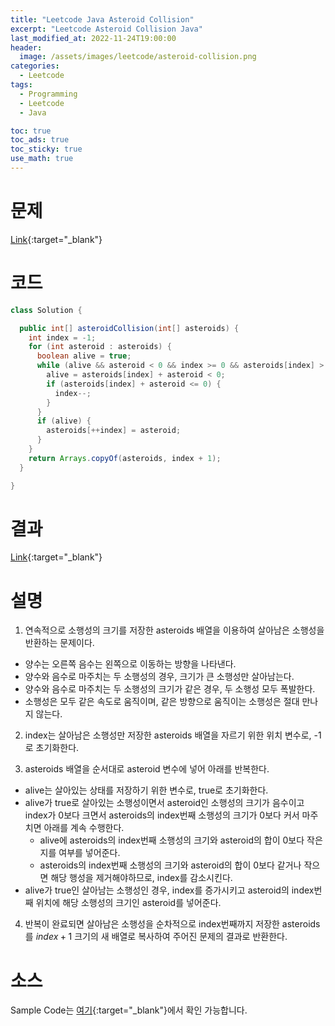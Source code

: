 ```yaml
---
title: "Leetcode Java Asteroid Collision"
excerpt: "Leetcode Asteroid Collision Java"
last_modified_at: 2022-11-24T19:00:00
header:
  image: /assets/images/leetcode/asteroid-collision.png
categories:
  - Leetcode
tags:
  - Programming
  - Leetcode
  - Java

toc: true
toc_ads: true
toc_sticky: true
use_math: true
---
```

# 문제
[Link](https://leetcode.com/problems/asteroid-collision){:target="_blank"}

# 코드
```java
class Solution {

  public int[] asteroidCollision(int[] asteroids) {
    int index = -1;
    for (int asteroid : asteroids) {
      boolean alive = true;
      while (alive && asteroid < 0 && index >= 0 && asteroids[index] > 0) {
        alive = asteroids[index] + asteroid < 0;
        if (asteroids[index] + asteroid <= 0) {
          index--;
        }
      }
      if (alive) {
        asteroids[++index] = asteroid;
      }
    }
    return Arrays.copyOf(asteroids, index + 1);
  }

}
```

# 결과
[Link](https://leetcode.com/submissions/detail/849056551/){:target="_blank"}

# 설명
1. 연속적으로 소행성의 크기를 저장한 asteroids 배열을 이용하여 살아남은 소행성을 반환하는 문제이다.
- 양수는 오른쪽 음수는 왼쪽으로 이동하는 방향을 나타낸다.
- 양수와 음수로 마주치는 두 소행성의 경우, 크기가 큰 소행성만 살아남는다.
- 양수와 음수로 마주치는 두 소행성의 크기가 같은 경우, 두 소행성 모두 폭발한다.
- 소행성은 모두 같은 속도로 움직이며, 같은 방향으로 움직이는 소행성은 절대 만나지 않는다.

2. index는 살아남은 소행성만 저장한 asteroids 배열을 자르기 위한 위치 변수로, -1로 초기화한다.

3. asteroids 배열을 순서대로 asteroid 변수에 넣어 아래를 반복한다.
- alive는 살아있는 상태를 저장하기 위한 변수로, true로 초기화한다.
- alive가 true로 살아있는 소행성이면서 asteroid인 소행성의 크기가 음수이고 index가 0보다 크면서 asteroids의 index번째 소행성의 크기가 0보다 커서 마주치면 아래를 계속 수행한다.
  - alive에 asteroids의 index번째 소행성의 크기와 asteroid의 합이 0보다 작은지를 여부를 넣어준다.
  - asteroids의 index번째 소행성의 크기와 asteroid의 합이 0보다 같거나 작으면 해당 행성을 제거해야하므로, index를 감소시킨다.
- alive가 true인 살아남는 소행성인 경우, index를 증가시키고 asteroid의 index번째 위치에 해당 소행성의 크기인 asteroid를 넣어준다.

4. 반복이 완료되면 살아남은 소행성을 순차적으로 index번째까지 저장한 asteroids를 $index + 1$ 크기의 새 배열로 복사하여 주어진 문제의 결과로 반환한다.

# 소스
Sample Code는 [여기](https://github.com/GracefulSoul/leetcode/blob/master/src/main/java/gracefulsoul/problems/AsteroidCollision.java){:target="_blank"}에서 확인 가능합니다.